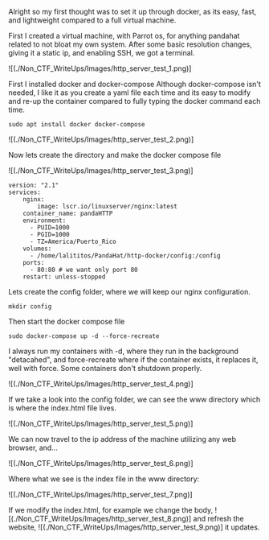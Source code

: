 Alright so my first thought was to set it up through docker, as its easy, fast, and lightweight compared to a full virtual machine. 

First I created a virtual machine, with Parrot os, for anything pandahat related to not bloat my own system. After some basic resolution changes, giving it a static ip, and enabling SSH, we got a terminal. 

![(./Non_CTF_WriteUps/Images/http_server_test_1.png)]

First I installed docker and docker-compose
Although docker-compose isn't needed, I like it as you create a yaml file each time
and its easy to modify and re-up the container compared to fully typing the docker command each time. 

```shell
sudo apt install docker docker-compose
```

![(./Non_CTF_WriteUps/Images/http_server_test_2.png)]

Now lets create the directory and make the docker compose file

![(./Non_CTF_WriteUps/Images/http_server_test_3.png)]

```shell
version: "2.1"
services:
    nginx:
        image: lscr.io/linuxserver/nginx:latest
    container_name: pandaHTTP
    environment:
      - PUID=1000
      - PGID=1000
      - TZ=America/Puerto_Rico
    volumes:
      - /home/lalititos/PandaHat/http-docker/config:/config
    ports:
      - 80:80 # we want only port 80
    restart: unless-stopped
```

Lets create the config folder, where we will keep our nginx configuration.

```shell
mkdir config
```

Then start the docker compose file

```shell
sudo docker-compose up -d --force-recreate
```

I always run my containers with -d, where they run in the background "detacahed", and force-recreate where if the container exists, it replaces it, well with force. Some containers don't shutdown properly.

![(./Non_CTF_WriteUps/Images/http_server_test_4.png)]

If we take a look into the config folder, we can see the www directory which is where the index.html file lives.

![(./Non_CTF_WriteUps/Images/http_server_test_5.png)]

We can now travel to the ip address of the machine utilizing any web browser, and...

![(./Non_CTF_WriteUps/Images/http_server_test_6.png)]

Where what we see is the index file in the www directory:

![(./Non_CTF_WriteUps/Images/http_server_test_7.png)]

If we modify the index.html, for example we change the body,
![(./Non_CTF_WriteUps/Images/http_server_test_8.png)]
and refresh the website,
![(./Non_CTF_WriteUps/Images/http_server_test_9.png)]
it updates.
